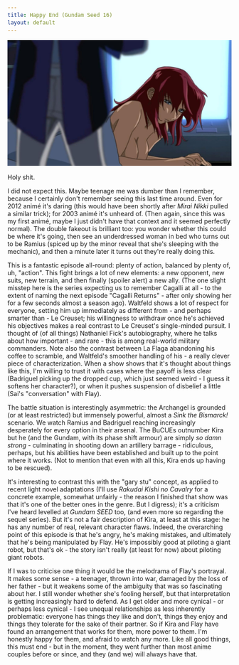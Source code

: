 ```yaml
---
title: Happy End (Gundam Seed 16)
layout: default
---
```


![](/he.jpg)

Holy shit.

I did not expect this. Maybe teenage me was dumber than I remember, because I certainly don't remember seeing this last time around. Even for 2012 animé it's daring (this would have been shortly after *Mirai Nikki* pulled a similar trick); for 2003 animé it's unheard of. (Then again, since this was my first animé, maybe I just didn't have that context and it seemed perfectly normal). The double fakeout is brilliant too: you wonder whether this could be where it's going, then see an underdressed woman in bed who turns out to be Ramius (spiced up by the minor reveal that she's sleeping with the mechanic), and then a minute later it turns out they're really doing this.

This is a fantastic episode all-round: plenty of action, balanced by plenty of, uh, "action". This fight brings a lot of new elements: a new opponent, new suits, new terrain, and then finally (spoiler alert) a new ally. (The one slight misstep here is the series expecting us to remember Cagalli at all - to the extent of naming the next episode "Cagalli Returns" - after only showing her for a few seconds almost a season ago). Waltfeld shows a lot of respect for everyone, setting him up immediately as different from - and perhaps smarter than - Le Creuset; his willingness to withdraw once he's achieved his objectives makes a real contrast to Le Creuset's single-minded pursuit. I thought of (of all things) Nathaniel Fick's autobiography, where he talks about how important - and rare - this is among real-world military commanders. Note also the contrast between La Flaga abandoning his coffee to scramble, and Waltfeld's smoother handling of his - a really clever piece of characterization. When a show shows that it's thought about things like this, I'm willing to trust it with cases where the payoff is less clear (Badriguel picking up the dropped cup, which just seemed weird - I guess it softens her character?), or when it pushes suspension of disbelief a little (Sai's "conversation" with Flay).

The battle situation is interestingly asymmetric: the Archangel is grounded (or at least restricted) but immensely powerful, almost a *Sink the Bismarck!* scenario. We watch Ramius and Badriguel reaching increasingly desperately for every option in their arsenal. The BuCUEs outnumber Kira but he (and the Gundam, with its phase shift armour) are simply *so damn strong* - culminating in shooting down an artillery barrage - ridiculous, perhaps, but his abilities have been established and built up to the point where it works. (Not to mention that even with all this, Kira ends up having to be rescued).

It's interesting to contrast this with the "gary stu" concept, as applied to recent light novel adaptations (I'll use *Rakudai Kishi no Cavalry* for a concrete example, somewhat unfairly - the reason I finished that show was that it's one of the better ones in the genre. But I digress); it's a criticism I've heard levelled at *Gundam SEED* too, (and even more so regarding the sequel series). But it's not a fair description of Kira, at least at this stage: he has any number of real, relevant character flaws. Indeed, the overarching point of this episode is that he's angry, he's making mistakes, and ultimately that he's being manipulated by Flay. He's impossibly good at piloting a giant robot, but that's ok - the story isn't really (at least for now) about piloting giant robots.

If I was to criticise one thing it would be the melodrama of Flay's portrayal. It makes some sense - a teenager, thrown into war, damaged by the loss of her father - but it weakens some of the ambiguity that was so fascinating about her. I still wonder whether she's fooling herself, but that interpretation is getting increasingly hard to defend. As I get older and more cynical - or perhaps less cynical - I see unequal relationships as less inherently problematic: everyone has things they like and don't, things they enjoy and things they tolerate for the sake of their partner. So if Kira and Flay have found an arrangement that works for them, more power to them. I'm honestly happy for them, and afraid to watch any more. Like all good things, this must end - but in the moment, they went further than most anime couples before or since, and they (and we) will always have that.
